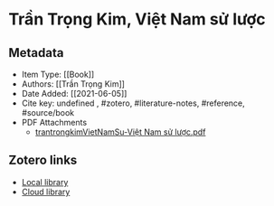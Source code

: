 # Trần Trọng Kim, Việt Nam sử lược

## Metadata

* Item Type: [[Book]]
* Authors: [[Trần Trọng Kim]]
* Date Added: [[2021-06-05]]
* Cite key: undefined
, #zotero, #literature-notes, #reference, #source/book 
* PDF Attachments
	- [trantrongkimVietNamSu-Việt Nam sử lược.pdf](zotero://open-pdf/library/items/ZAGGHZ67)


##  Zotero links
* [Local library](zotero://select/items/1_YRK6EIEX)
* [Cloud library](http://zotero.org/users/2023153/items/YRK6EIEX)
